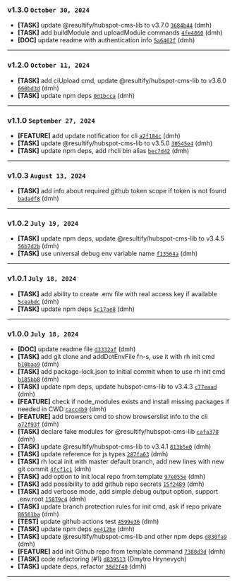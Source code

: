 ### v1.3.0 `October 30, 2024`
* **[TASK]** update @resultify/hubspot-cms-lib to v3.7.0 [`3684b44`](https://github.com/Resultify/rh-cli/commit/3684b44) (dmh)
* **[TASK]** add buildModule and uploadModule commands [`4fe4860`](https://github.com/Resultify/rh-cli/commit/4fe4860) (dmh)
* **[DOC]** update readme with authentication info [`5a6462f`](https://github.com/Resultify/rh-cli/commit/5a6462f) (dmh)

***

### v1.2.0 `October 11, 2024`
* **[TASK]** add ciUpload cmd, update @resultify/hubspot-cms-lib to v3.6.0 [`660bd3d`](https://github.com/Resultify/rh-cli/commit/660bd3d) (dmh)
* **[TASK]** update npm deps [`0d1bcca`](https://github.com/Resultify/rh-cli/commit/0d1bcca) (dmh)

***

### v1.1.0 `September 27, 2024`
* **[FEATURE]** add update notification for cli [`a2f184c`](https://github.com/Resultify/rh-cli/commit/a2f184c) (dmh)
* **[TASK]** update @resultify/hubspot-cms-lib to v3.5.0 [`30545e4`](https://github.com/Resultify/rh-cli/commit/30545e4) (dmh)
* **[TASK]** update npm deps, add rhcli bin alias [`bec7d42`](https://github.com/Resultify/rh-cli/commit/bec7d42) (dmh)

***

### v1.0.3 `August 13, 2024`
* **[TASK]** add info about required github token scope if token is not found [`badadf8`](https://github.com/Resultify/rh-cli/commit/badadf8) (dmh)

***

### v1.0.2 `July 19, 2024`
* **[TASK]** update npm deps, update @resultify/hubspot-cms-lib to v3.4.5 [`56b7d2b`](https://github.com/Resultify/rh-cli/commit/56b7d2b) (dmh)
* **[TASK]** use universal debug env variable name [`f13564a`](https://github.com/Resultify/rh-cli/commit/f13564a) (dmh)

***

### v1.0.1 `July 18, 2024`
* **[TASK]** add ability to create .env file with real access key if available [`5ceabdc`](https://github.com/Resultify/rh-cli/commit/5ceabdc) (dmh)
* **[TASK]** update npm deps [`5c17ae8`](https://github.com/Resultify/rh-cli/commit/5c17ae8) (dmh)

***

### v1.0.0 `July 18, 2024`
* **[DOC]** update readme file [`d3332af`](https://github.com/Resultify/rh-cli/commit/d3332af) (dmh)
* **[TASK]** add git clone and addDotEnvFile fn-s, use it with rh init cmd [`b10baa9`](https://github.com/Resultify/rh-cli/commit/b10baa9) (dmh)
* **[TASK]** add package-lock.json to initial commit when to use rh init cmd [`b185bb8`](https://github.com/Resultify/rh-cli/commit/b185bb8) (dmh)
* **[TASK]** update npm deps, update hubspot-cms-lib to v3.4.3 [`c77eaad`](https://github.com/Resultify/rh-cli/commit/c77eaad) (dmh)
* **[FEATURE]** check if node_modules exists and install missing packages if needed in CWD [`cacc4b9`](https://github.com/Resultify/rh-cli/commit/cacc4b9) (dmh)
* **[FEATURE]** add browsers cmd to show browserslist info to the cli [`a72f93f`](https://github.com/Resultify/rh-cli/commit/a72f93f) (dmh)
* **[TASK]** declare fake modules for @resultify/hubspot-cms-lib [`cafa378`](https://github.com/Resultify/rh-cli/commit/cafa378) (dmh)
* **[TASK]** update @resultify/hubspot-cms-lib to v3.4.1 [`813b5e0`](https://github.com/Resultify/rh-cli/commit/813b5e0) (dmh)
* **[TASK]** update reference for js types [`287fa63`](https://github.com/Resultify/rh-cli/commit/287fa63) (dmh)
* **[TASK]** rh local init with master default branch, add new lines with new git commit [`4fcf1c1`](https://github.com/Resultify/rh-cli/commit/4fcf1c1) (dmh)
* **[TASK]** add option to init local repo from template [`97e055e`](https://github.com/Resultify/rh-cli/commit/97e055e) (dmh)
* **[TASK]** add possibility to add github repo secrets [`15f2489`](https://github.com/Resultify/rh-cli/commit/15f2489) (dmh)
* **[TASK]** add verbose mode, add simple debug output option, support .env.root [`15879c4`](https://github.com/Resultify/rh-cli/commit/15879c4) (dmh)
* **[TASK]** update branch protection rules for init cmd, ask if repo private [`06561ba`](https://github.com/Resultify/rh-cli/commit/06561ba) (dmh)
* **[TEST]** update github actions test [`4599e36`](https://github.com/Resultify/rh-cli/commit/4599e36) (dmh)
* **[TASK]** update npm deps [`ee412be`](https://github.com/Resultify/rh-cli/commit/ee412be) (dmh)
* **[TASK]** update @resultify/hubspot-cms-lib and other npm deps [`d830fa9`](https://github.com/Resultify/rh-cli/commit/d830fa9) (dmh)
* **[FEATURE]** add init Github repo from template command [`7388d3d`](https://github.com/Resultify/rh-cli/commit/7388d3d) (dmh)
* **[TASK]** code refactoring (#1) [`d839513`](https://github.com/Resultify/rh-cli/commit/d839513) (Dmytro Hrynevych)
* **[TASK]** update deps, refactor [`38d2f40`](https://github.com/Resultify/rh-cli/commit/38d2f40) (dmh)

***

